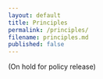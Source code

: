 ```yaml
---
layout: default
title: Principles
permalink: /principles/
filename: principles.md
published: false
---
```


(On hold for policy release)